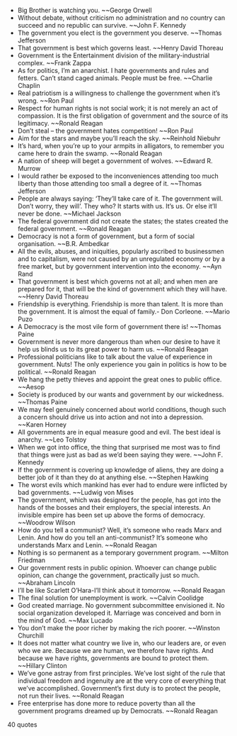  - Big Brother is watching you. ~~George Orwell
 - Without debate, without criticism no administration and no country can succeed and no republic can survive. ~~John F. Kennedy
 - The government you elect is the government you deserve. ~~Thomas Jefferson
 - That government is best which governs least. ~~Henry David Thoreau
 - Government is the Entertainment division of the military-industrial complex. ~~Frank Zappa
 - As for politics, I’m an anarchist. I hate governments and rules and fetters. Can’t stand caged animals. People must be free. ~~Charlie Chaplin
 - Real patriotism is a willingness to challenge the government when it’s wrong. ~~Ron Paul
 - Respect for human rights is not social work; it is not merely an act of compassion. It is the first obligation of government and the source of its legitimacy. ~~Ronald Reagan
 - Don’t steal – the government hates competition! ~~Ron Paul
 - Aim for the stars and maybe you’ll reach the sky. ~~Reinhold Niebuhr
 - It’s hard, when you’re up to your armpits in alligators, to remember you came here to drain the swamp. ~~Ronald Reagan
 - A nation of sheep will beget a government of wolves. ~~Edward R. Murrow
 - I would rather be exposed to the inconveniences attending too much liberty than those attending too small a degree of it. ~~Thomas Jefferson
 - People are always saying: ‘They’ll take care of it. The government will. Don’t worry, they will’. They who? It starts with us. It’s us. Or else it’ll never be done. ~~Michael Jackson
 - The federal government did not create the states; the states created the federal government. ~~Ronald Reagan
 - Democracy is not a form of government, but a form of social organisation. ~~B.R. Ambedkar
 - All the evils, abuses, and iniquities, popularly ascribed to businessmen and to capitalism, were not caused by an unregulated economy or by a free market, but by government intervention into the economy. ~~Ayn Rand
 - That government is best which governs not at all; and when men are prepared for it, that will be the kind of government which they will have. ~~Henry David Thoreau
 - Friendship is everything. Friendship is more than talent. It is more than the government. It is almost the equal of family.- Don Corleone. ~~Mario Puzo
 - A Democracy is the most vile form of government there is! ~~Thomas Paine
 - Government is never more dangerous than when our desire to have it help us blinds us to its great power to harm us. ~~Ronald Reagan
 - Professional politicians like to talk about the value of experience in government. Nuts! The only experience you gain in politics is how to be political. ~~Ronald Reagan
 - We hang the petty thieves and appoint the great ones to public office. ~~Aesop
 - Society is produced by our wants and government by our wickedness. ~~Thomas Paine
 - We may feel genuinely concerned about world conditions, though such a concern should drive us into action and not into a depression. ~~Karen Horney
 - All governments are in equal measure good and evil. The best ideal is anarchy. ~~Leo Tolstoy
 - When we got into office, the thing that surprised me most was to find that things were just as bad as we’d been saying they were. ~~John F. Kennedy
 - If the government is covering up knowledge of aliens, they are doing a better job of it than they do at anything else. ~~Stephen Hawking
 - The worst evils which mankind has ever had to endure were inflicted by bad governments. ~~Ludwig von Mises
 - The government, which was designed for the people, has got into the hands of the bosses and their employers, the special interests. An invisible empire has been set up above the forms of democracy. ~~Woodrow Wilson
 - How do you tell a communist? Well, it’s someone who reads Marx and Lenin. And how do you tell an anti-communist? It’s someone who understands Marx and Lenin. ~~Ronald Reagan
 - Nothing is so permanent as a temporary government program. ~~Milton Friedman
 - Our government rests in public opinion. Whoever can change public opinion, can change the government, practically just so much. ~~Abraham Lincoln
 - I’ll be like Scarlett O’Hara-I’ll think about it tomorrow. ~~Ronald Reagan
 - The final solution for unemployment is work. ~~Calvin Coolidge
 - God created marriage. No government subcommittee envisioned it. No social organization developed it. Marriage was conceived and born in the mind of God. ~~Max Lucado
 - You don’t make the poor richer by making the rich poorer. ~~Winston Churchill
 - It does not matter what country we live in, who our leaders are, or even who we are. Because we are human, we therefore have rights. And because we have rights, governments are bound to protect them. ~~Hillary Clinton
 - We’ve gone astray from first principles. We’ve lost sight of the rule that individual freedom and ingenuity are at the very core of everything that we’ve accomplished. Government’s first duty is to protect the people, not run their lives. ~~Ronald Reagan
 - Free enterprise has done more to reduce poverty than all the government programs dreamed up by Democrats. ~~Ronald Reagan

40 quotes